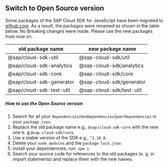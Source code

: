 ## Switch to Open Source version

Some packages of the SAP Cloud SDK for JavaScript have been migrated to [github.com](https://github.com/SAP/cloud-sdk-js).
As a result, the packages were renamed as shown in the table below. No Breaking changes were made. Please use the new packages from now on.

| old package name         | new package name         |
| ------------------------ | ------------------------ |
| @sap/cloud-sdk-util      | @sap-cloud-sdk/util      |
| @sap/cloud-sdk-analytics | @sap-cloud-sdk/analytics |
| @sap/cloud-sdk-core      | @sap-cloud-sdk/core      |
| @sap/cloud-sdk-generator | @sap-cloud-sdk/generator |
| @sap/cloud-sdk-test-util | @sap-cloud-sdk/test-util |

##### How to use the Open Source version

1.  Search for all your `dependencies`/`devDependencies`/`peerDependencies` in your `package.json`.
1.  Replace the old package name e.g., `@sap/cloud-sdk-core` with the new one e. g.`@sap-cloud-sdk/core`.
1.  Use a stable version of the SDK e.g., `^1.18.0`.
1.  Delete your `node_modules` and the `package-lock.json`.
1.  Install your dependencies, run: `npm i`.
1.  Search your source code for references to the old packages (e. g. in import statements) and replace them with the new names.

